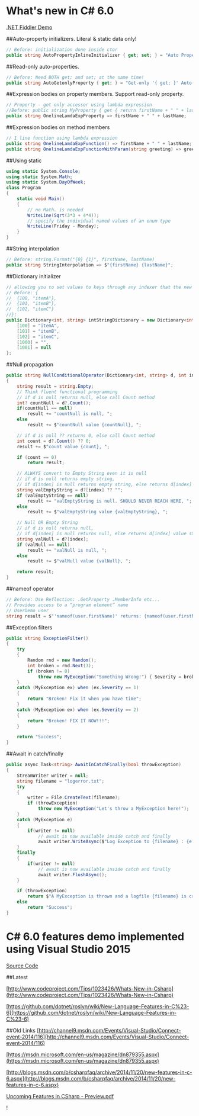 # What's new in C# 6.0

[.NET Fiddler Demo](https://dotnetfiddle.net/w7wjtT)

##Auto-property initializers. Literal & static data only!
```csharp 
// Before: initialization done inside ctor
public string AutoPropertyInlineInitializer { get; set; } = "Auto Property 'Initialize Inline'";
```

##Read-only auto-properties. 
```csharp
// Before: Need BOTH get; and set; at the same time!
public string AutoGetonlyProperty { get; } = "Get-only '{ get; }' Auto-Implemented Property";
```

##Expression bodies on property members. Support read-only property.
```csharp
// Property - get only accessor using lambda expression
//Before: public string MyProperty { get { return firstName + " " + lastName; } }
public string OnelineLamdaExpProperty => firstName + " " + lastName;
```

##Expression bodies on method members
```csharp
// 1 line function using lambda expression
public string OnelineLamdaExpFunction() => firstName + " " + lastName;
public string OnelineLamdaExpFunctionWithParam(string greeting) => greeting + " " + firstName + " " + lastName;
```

##Using static
```csharp
using static System.Console;
using static System.Math;
using static System.DayOfWeek;
class Program
{
    static void Main()
    {
		// no Math. is needed
        WriteLine(Sqrt(3*3 + 4*4)); 
		// specify the individual named values of an enum type
        WriteLine(Friday - Monday); 
    }
}
```

##String interpolation
```csharp
// Before: string.Format("{0} {1}", firstName, lastName)
public string StringInterpolation => $"{firstName} {lastName}";
```

##Dictionary initializer
```csharp
// allowing you to set values to keys through any indexer that the new object has.
// Before: {
//  {100, "itemA"},
//  {101, "itemB"},
//  {102, "itemC"}
//};
public Dictionary<int, string> intStringDictionary = new Dictionary<int, string>() {
	[100] = "itemA",
	[101] = "itemB",
	[102] = "itemC",
	[1000] = "",
	[1001] = null
};
```

##Null propagation
```csharp
public string NullConditionalOperator(Dictionary<int, string> d, int index)
{
	string result = string.Empty;
	// Think fluent functional programming
	// if d is null returns null, else call Count method
	int? countNull = d?.Count(); 
	if(countNull == null)
		result += "countNull is null, ";
	else
		result += $"countNull value {countNull}, ";

	// if d is null ?? returns 0, else call Count method
	int count = d?.Count() ?? 0; 
	result += $"count value {count}, ";

	if (count == 0)
		return result;

	// ALWAYS convert to Empty String even it is null
	// if d is null returns empty string, 
	// if d[index] is null returns empty string, else returns d[index] value string
	string valEmptyString = d?[index] ?? ""; 
	if (valEmptyString == null)
		result += "valEmptyString is null. SHOULD NEVER REACH HERE, ";
	else
		result += $"valEmptyString value {valEmptyString}, ";

	// Null OR Empty String
	// if d is null returns null, 
	// if d[index] is null returns null, else returns d[index] value string
	string valNull = d?[index]; 
	if (valNull == null)
		result += "valNull is null, ";
	else
		result += $"valNull value {valNull}, ";

	return result;
}
```

##nameof operator
```csharp
// Before: Use Reflection: .GetProperty .MemberInfo etc...
// Provides access to a “program element” name
// UserDemo user
string result = $"'nameof(user.firstName)' returns: {nameof(user.firstName)}";
```

##Exception filters
```csharp
public string ExceptionFilter()
{
	try
	{
		Random rnd = new Random();
		int broken = rnd.Next(3);
		if (broken != 0)
			throw new MyException("Something Wrong!") { Severity = broken };
	}
	catch (MyException ex) when (ex.Severity == 1) 
	{
		return "Broken! Fix it when you have time";
	}
	catch (MyException ex) when (ex.Severity == 2)
	{
		return "Broken! FIX IT NOW!!!";
	}

	return "Success";
}
```

##Await in catch/finally
```csharp
public async Task<string> AwaitInCatchFinally(bool throwException)
{
	StreamWriter writer = null;
	string filename = "logerror.txt";
	try
	{                
		writer = File.CreateText(filename);
		if (throwException)
			throw new MyException("Let's throw a MyException here!");
	}
	catch (MyException e)
	{
		if(writer != null)
			// await is now available inside catch and finally
			await writer.WriteAsync($"Log Exception to {filename} : {e.Message}");
	}
	finally
	{
		if(writer != null)
			// await is now available inside catch and finally
			await writer.FlushAsync();
	}

	if (throwException)
		return $"A MyException is thrown and a logfile {filename} is created.";
	else
		return "Success";
}
```

# C# 6.0 features demo implemented using Visual Studio 2015
[Source Code](https://github.com/vincenthome/CSharp6/blob/master/src/ConsoleApp/Program.cs)

##Latest

[http://www.codeproject.com/Tips/1023426/Whats-New-in-Csharp](http://www.codeproject.com/Tips/1023426/Whats-New-in-Csharp)

[https://github.com/dotnet/roslyn/wiki/New-Language-Features-in-C%23-6](https://github.com/dotnet/roslyn/wiki/New-Language-Features-in-C%23-6)

##Old Links
[http://channel9.msdn.com/Events/Visual-Studio/Connect-event-2014/116](http://channel9.msdn.com/Events/Visual-Studio/Connect-event-2014/116)

[https://msdn.microsoft.com/en-us/magazine/dn879355.aspx](https://msdn.microsoft.com/en-us/magazine/dn879355.aspx)

[http://blogs.msdn.com/b/csharpfaq/archive/2014/11/20/new-features-in-c-6.aspx](http://blogs.msdn.com/b/csharpfaq/archive/2014/11/20/new-features-in-c-6.aspx)

[Upcoming Features in CSharp - Preview.pdf](https://github.com/vincenthome/CSharp6/blob/master/Upcoming%20Features%20in%20CSharp%20-%20Preview.pdf)

!
